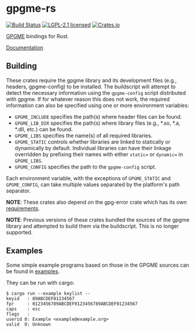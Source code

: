 # gpgme-rs

[![Build Status](https://travis-ci.org/gpg-rs/gpgme.svg?branch=master)](https://travis-ci.org/gpg-rs/gpgme)
[![LGPL-2.1 licensed](https://img.shields.io/crates/l/gpgme.svg)](./COPYING)
[![Crates.io](https://img.shields.io/crates/v/gpgme.svg)](https://crates.io/crates/gpgme)

[GPGME][upstream] bindings for Rust.

[Documentation][docs]

## Building
These crates require the gpgme library and its development files (e.g.,
headers, gpgme-config) to be installed. The buildscript will attempt to detect
the necessary information using the `gpgme-config` script distributed with
gpgme. If for whatever reason this does not work, the required information can
also be specified using one or more environment variables:
- `GPGME_INCLUDE` specifies the path(s) where header files can be found.
- `GPGME_LIB_DIR` specifies the path(s) where library files (e.g., *.so, *.a,
  *.dll, etc.) can be found.
- `GPGME_LIBS` specifies the name(s) of all required libraries.
- `GPGME_STATIC` controls whether libraries are linked to statically or
  dynamically by default. Individual libraries can have their linkage
  overridden by prefixing their names with either `static=` or `dynamic=` in
  `GPGME_LIBS`.
- `GPGME_CONFIG` specifies the path to the `gpgme-config` script.

Each environment variable, with the exceptions of `GPGME_STATIC` and
`GPGME_CONFIG`, can take multiple values separated by the platform's path
separator.

**NOTE**: These crates also depend on the gpg-error crate which has its own
[requirements](https://github.com/gpg-rs/libgpg-error).

**NOTE**: Previous versions of these crates bundled the sources of the gpgme library and attempted
to build them via the buildscript. This is no longer supported.

## Examples

Some simple example programs based on those in the GPGME sources can be found
in [examples](./examples).

They can be run with cargo:
```shell
$ cargo run --example keylist --
keyid   : 89ABCDEF01234567
fpr     : 0123456789ABCDEF0123456789ABCDEF01234567
caps    : esc
flags   :
userid 0: Example <example@example.org>
valid  0: Unknown
```

[upstream]: https://www.gnupg.org/\(it\)/related_software/gpgme/index.html
[docs]: https://docs.rs/gpgme
